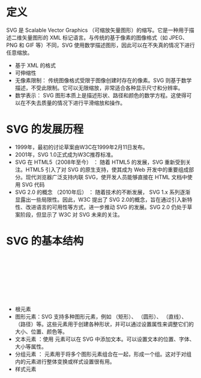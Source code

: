 # 定义

SVG 是 Scalable Vector Graphics （可缩放矢量图形）的缩写。它是一种用于描述二维矢量图形的 XML 标记语言。与传统的基于像素的图像格式（如 JPEG、PNG 和 GIF 等）不同，SVG 使用数学描述图形，因此可以在不失真的情况下进行任意缩放。

- 基于 XML 的格式
- 可伸缩性
- 无像素限制： 传统图像格式受限于图像创建时存在的像素。SVG 则基于数学描述，不受此限制。它可以无限缩放，非常适合各种显示尺寸和分辨率。
- 数学表示： SVG 图形本质上是描述形状、路径和颜色的数学方程。这使得可以在不失去质量的情况下进行平滑缩放和操作。

# SVG 的发展历程

- 1999年，最初的讨论草案由W3C在1999年2月11日发布。
- 2001年，SVG 1.0正式成为W3C推荐标准。
- SVG 在 HTML5（2008年至今） ： 随着 HTML5 的发展，SVG 重新受到关注。HTML5 引入了对 SVG 的原生支持，使其成为 Web 开发中的重要组成部分。现代浏览器广泛支持内联 SVG，使开发人员能够直接在 HTML 文档中使用 SVG 代码
- SVG 2.0 的概念 （2010年后） ： 随着技术的不断发展， SVG 1.x 系列逐渐显露出一些局限性。因此，W3C 提出了 SVG 2.0的概念，旨在通过引入新特性、改进语言的可用性等方式，进一步推动 SVG 的发展。SVG 2.0 仍处于草案阶段，但显示了 W3C 对 SVG 未来的关注。

# SVG 的基本结构

- 根元素 <svg> ：SVG 文件的根元素是 <svg>，用于包裹所有的 SVG 内容，有点类似于 HTML 中的 <html> 元素。它可以包含用于设置 SVG 画布属性的命名空间和其他属性。
- 图形元素：SVG 支持多种图形元素，例如 <rect>（矩形）、 <circle>（圆形）、 <line>（直线）、 <path>（路径）等。这些元素用于创建各种形状，并可以通过设置属性来调整它们的大小、位置、颜色等。
- 文本元素 <text> ：使用 <text> 元素可以在 SVG 中添加文本。可以设置文本的位置、字体、大小等属性。
- 分组元素 <g> ：<g> 元素用于将多个图形元素组合在一起，形成一个组。这对于对组内的元素进行整体变换或样式设置很有用。
- 样式元素 <style> ：<style> 元素允许在 SVG 文件中嵌入样式，类似于 HTML 中的样式表。这使得可以使用 CSS 来定义 SVG 元素的外观。
- 属性：每个图形元素可以有一些属性，用于定义其外观和行为。例如，width 和 height 是矩形元素的属性，cx、cy 和 r 是圆形元素的属性。
- 其他元素和属性：除了上述元素外，SVG 还支持许多其他属性和元素，如 <line>、<polygon>、<ellipse>等。可以使用这些属性和元素创建更复杂的图形。

```xml
<svg width="200" height="200" xmlns="http://www.w3.org/2000/svg">
    <circle cx="100" cy="100" r="80" stroke-width="4" stroke="#f36" fill="#0cf" />
</svg>
```
# 优点

- 像素缩放
- 分辨率独立性：SVG 图形可以无限缩放，因此可以适应各种显示尺寸和分辨率。
- 可编程性和互动性：可以直接嵌入到 HTML 中，也可以通过 CSS 或 （和）JavaScript 进行操作
- SEO 友好：SVG 基于 XML 的特性为元数据提供了远远超越大多数图像类型提供的 title 和 alt 属性的机会。关键词、描述和链接都可以嵌入到 SVG 文件中，使内容更容易被搜索引擎识别，即它对搜索引擎友好的特性。
- 在可访问性方面同样具有多方面的优势：文本基础、元数据和描述、结构化图形、CSS 和 JavaScript互动、可嵌入性

# 缺点

- 复杂图像处理
- 文件大小： 尽管相对于位图图像，SVG 文件通常更小，但在某些情况下，它们可能比高度压缩的位图格式稍大。这可能在需要大量颜色或复杂图形的情况下成为问题。
- 复杂性和学习曲线： 对于初学者来说，理解和创建复杂的 SVG 可能需要一些时间。SVG 的标记语言可能对不熟悉 XML 的人来说具有一定的学习曲线。
- 不适合处理大量的实时数据： 如果需要处理大量实时生成的数据或像素级的图像，SVG 可能不是最佳选择。它更适用于静态或相对简单的图形。
- 浏览器兼容性： 尽管现代浏览器对 SVG 有很好的支持，但在一些旧版本的浏览器中可能存在兼容性问题。在这些情况下，需要考虑提供替代方案或进行降级处理。
- 动态图像： SVG 可以包含动画，但在处理复杂的动画效果时，可能会对性能产生影响。对于需要高度优化的动态内容，可能需要考虑其他技术，如Canvas或WebGL。
- 适用场景限制： SVG 适用于许多图形场景，但并非对所有类型的图像都是理想的选择。对于高度复杂或需要特定效果的图像，可能需要结合使用其他图像格式。

# SVG 与 Web 浏览器的兼容性

- [SVG兼容性](https://caniuse.com/svg)

SVG 部分子特性的浏览器兼容性的简要概述：

- SVG滤镜： Chrome、Firefox、Safari 和 Edge 等主流浏览器对 SVG 滤镜提供较好的支持，但在旧版本浏览器中可能存在一些差异。
- SVG 对 HTML 的效果（例如在 <div> 上应用 SVG 滤镜）： Chrome、Firefox、Safari 和 Edge 支持在 HTML 元素上应用 SVG 效果。
- SVG字体： SVG 字体在现代浏览器中得到广泛支持，但不同浏览器可能存在一些细微的差异。
- SVG片段标识符： 大多数主流浏览器支持SVG片段标识符的使用，但在一些旧版本浏览器和移动设备上可能存在局限。

# SVG 的应用领域

- ICON 图标的应用
- 数据可视化的应用
- 用户界面（UI）设计
- SVG 插画
- 文本效果的应用
- SVG 蒙板的应用
- SVG 动画的应用
- SVG 滤镜的应用
- 地图制图
- 矢量插画
- 图表制作
- 多媒体制作

# SVG 语法

SVG 使用 XML 语法，并定义了一系列标签来描述图形。SVG 图形由多个元素组成，这些元素可以是路径、形状、文本、图像、渐变、蒙版、滤镜等。

SVG 图形的基本结构如下：

```xml
<?xml version="1.0" encoding="UTF-8"?>
<svg width="100%" height="100%" viewBox="0 0 100 100" xmlns="http://www.w3.org/2000/svg">
  <!-- SVG 元素 -->
</svg>
```

- `width` 和 `height` 属性定义了 SVG 图形的宽度和高度。
- `viewBox` 属性定义了 SVG 图形的可视化区域。
- `xmlns` 属性定义了 SVG 文档的命名空间。

## 呈现形式
- 一个 SVG 文档可以是空的。即，在 <svg> 元素内没有任何内容，例如：

```xml
<svg xmlns="http://www.w3.org/2000/svg" xmlns:xlink="http://www.w3.org/1999/xlink" width="300" height="300" class="graph">
    <!-- 我是一个空的 SVG 文档 -->
</svg>

<style>
.graph {
    display: block;
    border: 1px dashed #fff;
}
</style>
```
- 一个非常简单的 SVG 文档
- 一个复杂、嵌套深度较深的元素和图形元素的集合。
- 一个 SVG 文档可以独立存在，作为一个自包含的文件或资源
- 可以作为一个片段内嵌在另一个 XML 文档中




# 命名空间(xmlns)

在 SVG 中，命名空间是一种机制。使用命名空间是为了解决在 XML 文档中的元素冲突问题，以及为了支持模块化、扩展性和跨平台的标准化。
## 使用命名空间的一些原因
- 避免命名冲突：SVG 元素和属性的命名可能与其他 XML 标准或用户定义的元素名称相冲突。通过使用命名空间，SVG 可以确保其元素和属性的名称在文档中不会与其他命名空间中的相同名称发生冲突，避免混淆和解析错误。
- 模块化设计：命名空间支持 SVG 的模块化设计，使得 SVG 规范可以被扩展和修改而不破坏现有标准。开发者能够定义和使用自己的 SVG 元素或属性，而不必担心与 SVG 规范中的元素发生冲突。
- 标准扩展：命名空间允许 SVG 标准进行扩展，从而支持新的特性和功能。通过在不同的命名空间中引入新的元素和属性，SVG 规范可以在不同版本之间演进，并为未来的发展提供灵活性。
- 互操作性：命名空间确保 SVG 文档在不同的上下文和应用程序中能够被正确解析和处理。它促使标准的互操作性，允许不同的软件和系统之间共享和交换 SVG 文档而不损失信息。
- XML 规范兼容性：SVG 作为 XML 的一种，使用命名空间是符合 XML 规范的。这有助于确保 SVG 文档可以与其他 XML 文档一起使用，并在 XML 处理工具中正确解析。
- 语义清晰：命名空间使 SVG 文档中的元素有明确的语义，开发者可以清晰地了解元素的来源和用途。有助于提高文档的可读性和维护性。

使用命名空间是**确保 SVG 文档正确解析和渲染**的关键。就这一点来说，个人建议你在编写 SVG 代码时，请务必给 <svg> 元素声明命名空间。

如果你的 SVG 文档嵌套在 HTML 中，那么 HTML 解析器会自动为 <svg> 元素提供命名空间，你无需显式声明。
```html
<html>
    <body>
        <svg width="100" height="100">
            <circle cx="50" cy="50" r="40" stroke="black" stroke-width="3" fill="red" />
        </svg>
    </body>
</html>

<!-- <svg> 元素会被自动置于正确的命名空间，无需手动添加 xmlns 属性。 -->

```

## xmlns:xlink

xmlns:xlink 是 SVG 中的一个命名空间声明，用于指定 XLink 命名空间（XML Linking Language）。XLink 是一种用于在 XML 文档中创建超链接的标准，它提供了在文档之间和文档内部创建链接的机制。

具体来说，xmlns:xlink 的作用是声明 xlink 命名空间，以便在 SVG 文档中使用 XLink 相关的属性，如 href，来定义超链接和链接行为。xmlns:xlink 帮助**定义 SVG 中与超链接相关的属性**，使得开发者可以在 SVG 文档中使用 XLink 标准来创建链接、引用外部资源等。这提供了在矢量图形中嵌入超链接的能力，使得 SVG 文档能够更灵活和交互性。

## 命名空间的前缀

在 <svg> 根元素上的 xmlns 属性通常不需要前缀，但在 XML 文档的其他位置，尤其是当文档中同时包含多个命名空间时，可能需要使用前缀。这样可以明确指定某个元素属于哪个命名空间。

```html
<svg:svg xmlns:svg="http://www.w3.org/2000/svg" width="100" height="100">
    <svg:circle cx="50" cy="50" r="40" fill="red" />
</svg:svg>
```


# svg元素

SVG 元素是构成 SVG 图形的基本单元。它们可以创建各种形状、文本、图像和动画，使你能够在 Web 页面上呈现出丰富而灵活的图形内容。从简单的矩形到复杂的路径，SVG 元素提供了丰富的选择，使你能够以无损失的方式调整图形的大小。

SVG 中包括多种不同类型的 SVG 元素：大致分为基本形状元素、路径元素、文本元素、容器元素（文本结构元素）、动画元素等，每个分类都有其独特的用途和特性。

SVG 元素分类体系理解SVG元素的用途和功能：
[svg元素](./imgs/svg元素.awebp)

上图中的很多元素又可以划分为“可渲染元素”（会在 SVG 画布中呈现）和“不可渲染元素”（在 SVG 画布中不会呈现）：  
[svg渲染分类](./imgs/svg渲染分类.awebp)

在 SVG 中，元素的堆叠顺序（显示顺序）是由它们在文档流中的位置和层次关系决定的。元素的渲染顺序取决于其在 DOM（文档对象模型）中的位置和父元素关系。通常，后面出现的元素会覆盖在前面出现的元素之上。

在 SVG 中，图层是通过元素的顺序来定义的。位于后面（出现在源码后面）的元素在图层中（Z 轴层又级）会显示在较前面（出现在源码前面）的元素之上。另外，到目前为止，我们是无法通过 CSS 的 z-index 属性来调整 SVG 元素的堆叠顺序[（据说在 SVG 2.0 中将会得到支持）](https://github.com/w3c/svgwg/wiki/SVG-2-new-features#new-style-properties)。

在实际使用中，具体的情况可能受到 SVG 元素类型、属性、CSS 样式的影响。因此，需要根据具体的 SVG 结构和样式来理解和控制元素的显示顺序。 [SVG 2.0 规范中的渲染模块中的渲染顺序](https://svgwg.org/svg-next/render.html#RenderingOrder)

# SVG 属性

SVG 和 HTML 还有一个共同的特征，那就是 SVG 元素也具有多种属性，这些属性用于定义元素的外观、行为和其他特征。以下是一些常见的 [SVG 元素属性](https://www.w3.org/TR/SVG/attindex.html)，具体属性的可用性和效果可能取决于元素类型和上下文。

[SVG元素属性URL](https://www.w3.org/TR/SVG/attindex.html)

SVG 属性可分为：通用属性和特定元素属性两类。通用属性适用于所有 SVG 元素，而特定元素属性则用于特定的 SVG 元素。

## 通用属性

## 特定元素属性

与 HTML 元素的属性一样，有很多属性是可以通用的，可以应用于所有 SVG 元素。
- id ：为元素定义唯一标识符
- class ：为元素定义一个或多个类名
- style ：为元素定义内联 CSS 样式
- fill： 定义元素的填充颜色
- stroke： 定义元素的边框颜色
- stroke-width： 定义元素的边框宽度
- transform： 定义元素的变换，如平移、旋转、缩放等
- 等等

## 特定元素属性
- SVG 有些属性只能应用于特定的元素上。例如 d 属性只适用于 <path> 元素
- x1 、y1 、x2 和 y2 只适用于 <line> 元素
- 有些属性也适用多个元素。例如用于 <circle> 元素上的 cx 和 cy 属性，也适用于 <ellipse>、<rect> 元素

```svg
<svg xmlns="http://www.w3.org/2000/svg">
    <path d="M10 80 Q 95 10 180 80" />
    <line x1="10" y1="10" x2="50" y2="50"  />
    <ellipse cx="10" cy="10" rx="50" ry="50"  />
    <rect x="10" y="10" width="200" height="200" rx="50" ry="50"  />
</svg>
```
[SVG2规范即将推出的新功能](https://github.com/w3c/svgwg/wiki/SVG-2-new-features)

使用 CSS 可以做一些更复杂的事情。例如在 SVG 的 <pattern> 元素中，通过 CSS 给图形添加动画效果：

```SVG
<svg xmlns="http://www.w3.org/2000/svg" width="100vw" height="100vh" class="pattern">
  <defs>
    <pattern id="blocks" patternUnits="userSpaceOnUse" width="240" height="240">
      <rect width="120" height="120" class="topleft black" />
      <rect width="120" height="120" class="topright white" x="120" />
      <rect width="120" height="120" class="bottomleft white" y="120" />
      <rect width="120" height="120" x="120" y="120" class="bottomright black" />
    </pattern>
  </defs>
  <rect width="100%" height="100%" fill="url(#blocks)" />
</svg>
```
```CSS
@layer demo {
  /* @keyframes backgroundshift {
    49.99% {
      background: white;
    }
    50% {
      background: black;
    }
    100% {
      background: black;
    }
  } */

  @keyframes scaleshift {
    0% {
      scale:0.001;
      rx: 60;
    }
    35% {
      rx: 30;
    }
    50% {
      scale:1;
      rx: 0;
    }
    100% {
      scale:1;
      rx: 0;
    }
  }
  .pattern {
    display: block;
    min-height: 100vh;
    mix-blend-mode: overlay;
  }

  pattern rect {
    animation: scaleshift 3s infinite cubic-bezier(0.36, 0.17, 0.86, 0.67);
  }

  .black {
    fill: black;
    animation-direction: alternate;
  }
  .white {
    fill: white;
    animation-direction: alternate-reverse;
  }
  .topleft {
    transform-origin: 60px 60px;
  }
  .bottomleft {
    transform-origin: 60px 180px;
  }
  .topright {
    transform-origin: 180px 60px;
  }
  .bottomright {
    transform-origin: 180px 180px;
  }
}

```

# SVG 绘制流程
## 步骤一：创建 SVG 元素
```SVG
<!-- Step 01: 创建 SVG 元素 -->
<svg version="1.1" xmlns="http://www.w3.org/2000/svg" xmlns:xlink="http://www.w3.org/1999/xlink" width="400" height="400" class="bear">
    <!--  SVG 元素都在这里 -->
</svg>

```
## 步骤二：组织文档结构

使用 SVG 绘制图形，这一步不是必须的。但为了更好的组织 SVG 文档，或者你编写的 SVG 代码结构更清晰，更易于阅读和维护，那么可以根据需要，使用 <g> 元素或其他类似的结构合理的组织文档。
```SVG
<!-- Step 01: 创建 SVG 元素 -->
<svg version="1.1" xmlns="http://www.w3.org/2000/svg" xmlns:xlink="http://www.w3.org/1999/xlink" width="400" height="400" class="bear">
    <!--  Step 02: 使用 g 元素来分组 -->
    
    <!-- 熊的耳朵 -->
    <g class="bear__ears">
        <!-- 左耳朵 -->
        <g class="bear__ear--left">
            <!-- 绘制左耳朵 -->
        </g>
  
        <!-- 右耳朵 -->
        <g class="bear__ear--right">
            <!-- 绘制右耳朵 -->
        </g>
    </g>
    
    <!-- 熊的脸 -->
    <g class="bear__face">
        <!-- 绘制脸 -->
    </g>
    
    <!-- 熊的眼睛 -->
    <g class="bear__eyes">
        <!-- 绘制眼睛 -->
    </g>    
</svg>
```
## 步骤三：添加图形元素

图形要想在 SVG 画布上呈现，你必须得在 <svg> 元素中添加各种图形元素或可渲染的元素，例如线条（<line>）、圆（<circle>）、椭圆（<ellips>）、矩形（<rect>）和路径（<path>）等。每个图形元素都有相应的属性用于定义其外观和位置。

```SVG
<svg version="1.1" xmlns="http://www.w3.org/2000/svg" xmlns:xlink="http://www.w3.org/1999/xlink" width="400" height="400" class="bear">
    <!-- 熊的耳朵 -->
    <g class="bear__ears">
        <!-- 左耳朵 -->
        <g class="bear__ear--left">
            <!-- 绘制左耳朵 -->
            <circle cx="126" cy="118" r="32" fill="#8C6239" />
            <circle cx="126" cy="118" r="16" fill="#42210B" />
        </g>
    
        <!-- 右耳朵 -->
        <g class="bear__ear--right">
            <!-- 绘制右耳朵 -->
            <circle cx="290" cy="118" r="32" fill="#8C6239" />
            <circle cx="290" cy="118" r="16" fill="#42210B" />
        </g>
    </g>

    <!-- 熊的脸 -->
    <g class="bear__face">
        <!-- 绘制脸 -->
        <circle cx="208" cy="190" r="98" fill="#8C6239" />
        <!-- 绘制胡子 -->
        <path d="M263.4,217.4c0,34.4-24.7,62.3-55.1,62.3s-55.1-27.9-55.1-62.3s24.1-43.6,54.5-43.6
      S263.4,183,263.4,217.4z" fill="#C69C6D" />
    </g>

    <!-- 熊的眼睛 -->
    <g class="bear__eyes">
        <!-- 左眼睛 -->
        <circle class="bear__eye--left" cx="178" cy="160" r="8" />
    
        <!-- 左眼睛 -->
        <circle class="bear__eye--right" cx="238" cy="160" r="8" />
    </g>
    
    <!--  熊的鼻子  -->
    <ellipse class="bear__snout" cx="208" cy="204" rx="26" ry="10" fill="#42210B" />
  
    <!--  熊的嘴  -->
    <path class="bear__mouth" d="M243.2,234.2c-20.2,19.2-52,18.4-71.2-1.8" fill="none" stroke="#000000" stroke-width="6" stroke-miterlimit="10" />
</svg>

```
## 步骤四：应用样式
通常情况之下，完成第三步之后，小熊的脸就绘制出来了，也达到所要绘制的效果。但你可以做得更好。可以使用 CSS 样式为 SVG 元素设置样式。例如，在 CSS 中为元素设置填充颜色，边框颜色等。这样会使你的 SVG 代码更简洁。

很多图形的填充色是相同的，比如眼睛的填充颜色和嘴的边框色都是黑色，耳朵的外圆和脸是相同的填充颜色，耳朵的内圆和鼻子是应用了相同的填充颜色。可以用几行 CSS 代码就可以替代 SVG 元素中多个应用的 fill 属性。

```SVG
<svg version="1.1" xmlns="http://www.w3.org/2000/svg" xmlns:xlink="http://www.w3.org/1999/xlink" width="400" height="400" class="bear">
    <!-- 熊的耳朵 -->
    <g class="bear__ears">
        <!-- 左耳朵 -->
        <g class="bear__ear--left">
            <!-- 绘制左耳朵 -->
            <circle class="ear--out" cx="126" cy="118" r="32" />
            <circle class="ear--inner" cx="126" cy="118" r="16" />
        </g>
    
        <!-- 右耳朵 -->
        <g class="bear__ear--right">
            <!-- 绘制右耳朵 -->
            <circle class="ear--out" cx="290" cy="118" r="32" />
            <circle class="ear--inner" cx="290" cy="118" r="16" />
        </g>
    </g>

    <!-- 熊的脸 -->
    <g class="bear__face">
        <!-- 绘制脸 -->
        <circle cx="208" cy="190" r="98" />
        <!-- 绘制胡子 -->
        <path d="M263.4,217.4c0,34.4-24.7,62.3-55.1,62.3s-55.1-27.9-55.1-62.3s24.1-43.6,54.5-43.6
      S263.4,183,263.4,217.4z" />
    </g>

    <!-- 熊的眼睛 -->
    <g class="bear__eyes">
        <!-- 左眼睛 -->
        <circle class="bear__eye--left" cx="178" cy="160" r="8" />
    
        <!-- 左眼睛 -->
        <circle class="bear__eye--right" cx="238" cy="160" r="8" />
    </g>
    
    <!--  熊的鼻子  -->
    <ellipse class="bear__snout" cx="208" cy="204" rx="26" ry="10" />
  
    <!--  熊的嘴  -->
    <path class="bear__mouth" d="M243.2,234.2c-20.2,19.2-52,18.4-71.2-1.8" />
</svg>

```
```CSS
@layer demo {
    :root {
        --color-1: #8C6239;
        --color-2: #42210B;
        --color-3: #000;
        --color-4: #C69C6D;
    }
  
    .ear--out,
    .bear__face circle {
        fill: var(--color-1);
    }
  
    .ear--inner,
    .bear__snout{
        fill: var(--color-2);
    }
  
    .bear__eyes circle {
        fill: var(--color-3);
    }
  
    .bear__mouth {
        stroke: var(--color-3);
        stroke-width:6;
        fill:none;
        stroke-miterlimit: 10; 
    }
  
    .bear__face path {
        fill: var(--color-4);
    }
}

```
# 获取 SVG图形

## 在线工具
- [SVGEdit](https://svgedit.netlify.app/editor/index.html)
- [Vectr](https://vectr.com/editor/6c473d33-3650-483f-aeae-a400bca2c344)
- [MethodDraw ](https://editor.method.ac/)
- [BoxySVG](https://boxy-svg.com/app)
- [SVGator](https://www.svgator.com/)
- 等等

## JavaScript 动态生成 SVG
```html
<div id="svg-container">
    <!-- JavaScript 动态创建的 SVG 将放在这里 -->
</div>

<script>
    const svg = document.createElementNS("http://www.w3.org/2000/svg", "svg");
    svg.setAttribute("width", "100");
    svg.setAttribute("height", "100");

    const circle = document.createElementNS("http://www.w3.org/2000/svg", "circle");
    circle.setAttribute("cx", "50");
    circle.setAttribute("cy", "50");
    circle.setAttribute("r", "40");
    circle.setAttribute("fill", "lime");
    svg.appendChild(circle);

    document.getElementById("svg-container").appendChild(svg);
</script>
```
- ECharts
- [D3.js](https://d3js.org/)：全名为 Data-Driven Documents，是一款强大的 JavaScript 库，致力于通过数据驱动的方式创建动态而富有交互性的数据可视化。由美国新闻与世界报道（U.S. News & World Report）的可视化专家 Mike Bostock 主导开发，D3.js 成为了前端领域中最受欢迎的数据可视化库之一。
- [SVG.js](https://svgjs.dev/docs/3.2/)：一款专注于创建和操作 SVG 图形的现代 JavaScript 库。它的设计理念强调简单性、可读性和灵活性，使得开发者可以轻松地使用链式调用的方式创建和操纵 SVG 元素。适用于创建简单到复杂的 SVG 图形，包括图标、图表、动画等。由于其轻便和易用的特性，SVG.js 常常成为小型项目或需要轻量级图形库的开发者的首选。
- [Snap.svg](http://snapsvg.io/)：一款由 Adobe 团队开发的现代 JavaScript 库，专注于操作和动画 SVG 图形。Snap.svg 提供了简洁而强大的 API，使得开发者能够轻松创建可交互的 SVG 图形，并实现各种动画效果。适用于各种需要 SVG 图形的项目，包括数据可视化、动画效果、交互式图形等。它的轻量性和强大的功能使得它成为 Web 开发者在处理 SVG 图形时的理想选择。
- [Two.js](https://two.js.org/)：一款轻量级而功能强大的 2D 绘图库，专注于创建各种图形和动画。它的设计注重简单性，使得开发者能够轻松地绘制和操作矢量图形，并实现丰富的动画效果。适用于需要 2D 图形和动画的各种场景，包括数据可视化、图表绘制、创意艺术和交互性设计等。由于其简单性和灵活性，Two.js 成为许多开发者选择的工具，用于实现富有创意和引人注目的图形效果。

# SVG使用方式

## HTML中的SVG
- SVG 作为普通图像应用于 HTML 中
- SVG 以内联方式嵌套在 HTML 中
- SVG 以 Data URIs 方式应用于 HTML 中

### SVG 作为普通图像应用于 HTML 中
使用 SVG 的最直接方式是将其视为图像，类似于我们处理JPG、PNG和GIF等格式的图像。在 HTML 中使用时，我们可以依然信赖我们的老朋友 <img> 标签：

```html
<img src="dog.svg" alt="dog" />
```
通常情况下，如果需要，可以添加 <img> 元素的属性，如宽度（width）、高度（height）和 alt等。
当 SVG 以这种方式应用于 HTML 时，浏览器将其视为任何其他图像。出于安全原因，SVG 文件中的任何脚本、外部样式表、链接和其他 SVG 交互性都将**被禁用**。

### HTML 内联 SVG

可以直接将 SVG 代码嵌入到 HTML 中，这样 SVG 就成为了 DOM 的一部分。可以像其他 HTML 元素一样为其添加类名，并且可以通过使用 CSS 和 JavaScript 进行相应的操作。'

```html
<body>
    <svg xmlns="http://www.w3.org/2000/svg" width="612" height="502.174" viewBox="0 65.326 612 502.174" class="svg">
       <ellipse class="ground" cx="283.5" cy="487.5" fill="#C6C6C6" rx="259" ry="80"/>
       <path class="kiwi" d="M210.333 65.331c-105.966.774-222.682 85.306-209.277 211.118 4.303 40.393 18.533 63.704 52.171 79.03 36.307 16.544 57.022 54.556 50.406 112.954-9.935 4.88-17.405 11.031-19.132 20.015 7.531-.17 14.943-.312 22.59 4.341 20.333 12.375 31.296 27.363 42.979 51.72 1.714 3.572 8.192 2.849 8.312-3.078.17-8.467-1.856-17.454-5.226-26.933-2.955-8.313 3.059-7.985 6.917-6.106 6.399 3.115 16.334 9.43 30.39 13.098 5.392 1.407 5.995-3.877 5.224-6.991-1.864-7.522-11.009-10.862-24.519-19.229-4.82-2.984-.927-9.736 5.168-8.351l20.234 2.415c3.359.763 4.555-6.114.882-7.875-14.198-6.804-28.897-10.098-53.864-7.799-11.617-29.265-29.811-61.617-15.674-81.681 12.639-17.938 31.216-20.74 39.147 43.489-5.002 3.107-11.215 5.031-11.332 13.024 7.201-2.845 11.207-1.399 14.791 0 17.912 6.998 35.462 21.826 52.982 37.309 3.739 3.303 8.413-1.718 6.991-6.034-2.138-6.494-8.053-10.659-14.791-20.016-3.239-4.495 5.03-7.045 10.886-6.876 13.849.396 22.886 8.268 35.177 11.218 4.483 1.076 9.741-1.964 6.917-6.917-3.472-6.085-13.015-9.124-19.18-13.413-4.357-3.029-3.025-7.132 2.697-6.602 3.905.361 8.478 2.271 13.908 1.767 9.946-.925 7.717-7.169-.883-9.566-19.036-5.304-39.891-6.311-61.665-5.225-43.837-8.358-31.554-84.887 0-90.363 29.571-5.132 62.966-13.339 99.928-32.156 32.668-5.429 64.835-12.446 92.939-33.85 48.106-14.469 111.903 16.113 204.241 149.695 3.926 5.681 15.819 9.94 9.524-6.351-15.893-41.125-68.176-93.328-92.13-132.085-24.581-39.774-14.34-61.243-39.957-91.247-21.326-24.978-47.502-25.803-77.339-17.365-23.461 6.634-39.234-7.117-52.98-31.273-29.365-51.617-81.947-74.215-137.452-73.811zM445.731 203.01c6.12 0 11.112 4.919 11.112 11.038 0 6.119-4.994 11.111-11.112 11.111s-11.038-4.994-11.038-11.111a11.01 11.01 0 0 1 11.038-11.038z"/>
    </svg>
</body>
```
在这种情况下，你无需在 <svg> 元素上显式指定宽度（width）或高度（height）属性，因为可以直接在 CSS 中控制 SVG 的尺寸。
```css
.svg {
    display: block;
    width: 80vh;
    height: auto;
}
```
### SVG 作为 Data URIs 用于 HTML

将 SVG 作为 Data URIs 直接嵌入，而不必依赖外部的 .svg 文件。Data URIs 可能不会减小实际文件大小，但因为数据直接存在，它可能更有效率。它不需要额外的 Http 请求。

Data URIs 和 Base64 编码，但这两者并非完全等同，Base64 编码只是 Data URIs 中一种常见形式。 Data URIs 是一种用于在 URL 中嵌入小型数据的方案，而 Base64 编码则是其中一种常用的数据编码方式。因此，可以统一称它们为“数据统一资源标识符”（Data Uniform Resouce Identifirs）或者简称为“数据 URI”。

Data URIs 还可以采用其他编码方式，不一定是 Base64。例如，可以使用纯文本方式（"text/plain"）或其他编码方式，但在实践中，Base64 是最常见的选择。
在线转 URIs的工具 [SVGViewer](https://www.svgviewer.dev/) 和 [encode](https://www.fffuel.co/eeencode/) 都是很不错的工具

## CSS 中的 SVG
在 CSS 中使用内联 SVG 时，通常将 Data URIs 视为在 CSS 中内联 SVG 的用法。换句话说，当希望将内联 SVG 用作 CSS 属性值时，需要指定以下三个部分：
- 作为 CSS 数据类型的 URL 值：url("....")
- 起始字符：data:image/svg+xml,
- 编译后的数据（Data URIs编码的SVG内容）：%3Csvg xmlns='``http://www.w3.org/2000/svg'`` viewBox='0 0 36 36'%3E%3Cpath fill='%23A0041E' d='M1 ...'

将这三部分组合在一起，你就得到了在CSS属性值中内联SVG的方法。

CSS 内联 SVG 还有一个小技巧，在 url() 中巧妙应用反斜杆（\），使其看上去像 JavaScript 模板字面量的功能。例如：

```css
.svg {
    background-image: url('data:image/svg+xml,\
    <svg t="1709991319824" class="icon" viewBox="0 0 1024 1024" version="1.1" xmlns="http://www.w3.org/2000/svg" p-id="1522" width="200" height="200">\
    <path d="M607.860021 191.971879c52.992237 0 95.98594-42.993702 95.98594-95.985939S660.852259 0 607.860021 0s-95.98594 42.993702-95.985939 95.98594 42.993702 95.98594 95.985939 95.985939z m188.972319 298.156325l-46.593175-23.596544-19.397159-58.791388c-29.395694-89.186936-111.383684-151.577796-204.370062-151.777767-71.989455-0.199971-111.783625 20.197041-186.572671 50.392619-43.193673 17.397452-78.588488 50.392618-99.385441 92.386467L227.115795 425.937607c-15.597715 31.595372-2.999561 69.989748 28.39584 85.787433 31.19543 15.797686 69.189865 2.999561 84.987551-28.595811L353.897223 455.933213c6.998975-13.99795 18.597276-24.996338 32.995167-30.795489l53.592149-21.596836-30.395547 121.382219c-10.398477 41.593907 0.799883 85.787433 29.795635 117.582776l119.782454 130.780843c14.397891 15.797686 24.596397 34.794903 29.795635 55.391886l36.59464 146.578528c8.59874 34.194991 43.393644 55.191915 77.588634 46.593175 34.194991-8.59874 55.191915-43.393644 46.593175-77.588635l-44.393497-177.973929c-5.199238-20.596983-15.397744-39.794171-29.795635-55.391886l-90.986672-99.385442 34.394961-137.379876 10.998389 32.995167c10.598447 32.195284 33.395108 58.791388 63.390715 73.989162l46.593174 23.596543c31.19543 15.797686 69.189865 2.999561 84.987551-28.595811 15.397744-31.395401 2.79959-70.189718-28.595811-85.987404zM339.099391 771.486989c-6.399063 16.197627-15.997657 30.795489-28.395841 42.993702l-99.985354 100.185325c-24.996338 24.996338-24.996338 65.590392 0 90.58673s65.390421 24.996338 90.38676 0l118.7826-118.7826c12.198213-12.198213 21.796807-26.796075 28.395841-42.993702l26.996045-67.590099c-110.583801-120.582337-77.388664-83.587756-94.786115-107.38427l-41.393936 102.984914z" fill="lime" p-id="1523" />\
    </svg>');
}

```
这种小技巧最大的优势是，SVG 保持相当完整，既可读，又可编辑。这种方式存在的一个**风险**是，代码中的反斜杠（\）会不会受到代码格式化或压缩工具的影响，从而影响最终的结果，这一点无法确认，或许不会有问题。

## SVG 和 JavaScript
使用 JavaScript 直接将 SVG 文件加载到 Web 页面上的图像元素（<img>）的情况，可以有多种不同的方式实现该效果。

```javascript
// 1. new Image()  --------------------------------------------------------------

// 放置 img 的容器
const figureContainer = document.getElementById('figure');

// 需要加载的 kiwi.svg 文件路径
const svgFilePath = `https://assets.codepen.io/3/kiwi.svg`;

// 创建一个 img
const svgImage = new Image();

// 设置 img 的 src 属性的值为 svgFilePath
svgImage.src = `${svgFilePath}`;

// 将加载后的 SVG 图像添加到页面上的 #figure 元素
figureContainer.appendChild(svgImage);

// 2. 使用 DOM 操作创建元素：------------------------------------------------------------
// 放置 img 的容器
const figureContainer = document.getElementById('figure');

// 需要加载的 kiwi.svg 文件路径
const svgFilePath = `https://assets.codepen.io/3/kiwi.svg`;

// 创建 img 元素
const imgElement = document.createElement('img');

// 设置 img 的 src 属性为 SVG 文件的路径
imgElement.src = `${svgFilePath}`;

// 将 <img> 元素添加到页面上的 #figure 元素
figureContainer.appendChild(imgElement);

// 3. 使用 AJAX 请求的方式来创建 -------------------------------------------
// 创建一个新的 XMLHttpRequest 对象
const xhr = new XMLHttpRequest();

// 需要加载的 kiwi.svg 文件路径
const svgFilePath = `https://assets.codepen.io/3/kiwi.svg`

// 放置 img 的容器
const figureContainer = document.getElementById('figure');

// 设置请求方式和 SVG 文件路径
xhr.open("GET", `${svgFilePath}`, true);

// 指定响应类型为 XML，确保获取到 SVG 数据
xhr.overrideMimeType("image/svg+xml");

// 监听加载完成事件
xhr.onload = () => {
    // 创建一个新的 <img> 元素，并将 SVG 数据赋值给 src 属性
    const imgElement = document.createElement("img");
  
    imgElement.src = URL.createObjectURL(
        new Blob([xhr.response], { type: "image/svg+xml" })
    );

    // 将 <img> 元素添加到页面上的某个元素
    figureContainer.appendChild(imgElement);
};

// 发送请求
xhr.send();

```

